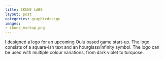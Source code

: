 ```yaml
---
title: IKUNE LABS
layout: post
categories: graphicdesign
images:
- ikune_mockup.png
---
```


I designed a logo for an upcoming Oulu based game start-up. The logo consists of a square-ish text and an hourglass/infinity symbol. The logo can be used with multiple colour variations, from dark violet to turquose.